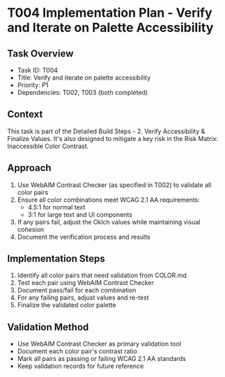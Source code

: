 # T004 Implementation Plan - Verify and Iterate on Palette Accessibility

## Task Overview

- Task ID: T004
- Title: Verify and iterate on palette accessibility
- Priority: P1
- Dependencies: T002, T003 (both completed)

## Context

This task is part of the Detailed Build Steps - 2. Verify Accessibility & Finalize Values. It's also designed to mitigate a key risk in the Risk Matrix: Inaccessible Color Contrast.

## Approach

1. Use WebAIM Contrast Checker (as specified in T002) to validate all color pairs
2. Ensure all color combinations meet WCAG 2.1 AA requirements:
   - 4.5:1 for normal text
   - 3:1 for large text and UI components
3. If any pairs fail, adjust the Oklch values while maintaining visual cohesion
4. Document the verification process and results

## Implementation Steps

1. Identify all color pairs that need validation from COLOR.md
2. Test each pair using WebAIM Contrast Checker
3. Document pass/fail for each combination
4. For any failing pairs, adjust values and re-test
5. Finalize the validated color palette

## Validation Method

- Use WebAIM Contrast Checker as primary validation tool
- Document each color pair's contrast ratio
- Mark all pairs as passing or failing WCAG 2.1 AA standards
- Keep validation records for future reference
